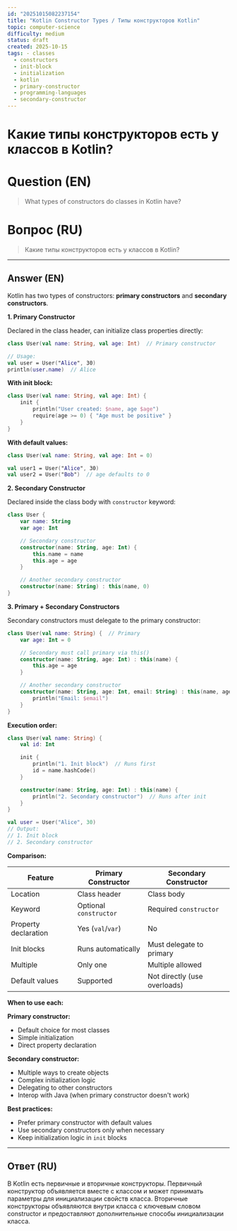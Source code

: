 ```yaml
---
id: "20251015082237154"
title: "Kotlin Constructor Types / Типы конструкторов Kotlin"
topic: computer-science
difficulty: medium
status: draft
created: 2025-10-15
tags: - classes
  - constructors
  - init-block
  - initialization
  - kotlin
  - primary-constructor
  - programming-languages
  - secondary-constructor
---
```

# Какие типы конструкторов есть у классов в Kotlin?

# Question (EN)
> What types of constructors do classes in Kotlin have?

# Вопрос (RU)
> Какие типы конструкторов есть у классов в Kotlin?

---

## Answer (EN)

Kotlin has two types of constructors: **primary constructors** and **secondary constructors**.

**1. Primary Constructor**

Declared in the class header, can initialize class properties directly:

```kotlin
class User(val name: String, val age: Int)  // Primary constructor

// Usage:
val user = User("Alice", 30)
println(user.name)  // Alice
```

**With init block:**
```kotlin
class User(val name: String, val age: Int) {
    init {
        println("User created: $name, age $age")
        require(age >= 0) { "Age must be positive" }
    }
}
```

**With default values:**
```kotlin
class User(val name: String, val age: Int = 0)

val user1 = User("Alice", 30)
val user2 = User("Bob")  // age defaults to 0
```

**2. Secondary Constructor**

Declared inside the class body with `constructor` keyword:

```kotlin
class User {
    var name: String
    var age: Int

    // Secondary constructor
    constructor(name: String, age: Int) {
        this.name = name
        this.age = age
    }

    // Another secondary constructor
    constructor(name: String) : this(name, 0)
}
```

**3. Primary + Secondary Constructors**

Secondary constructors must delegate to the primary constructor:

```kotlin
class User(val name: String) {  // Primary
    var age: Int = 0

    // Secondary must call primary via this()
    constructor(name: String, age: Int) : this(name) {
        this.age = age
    }

    // Another secondary constructor
    constructor(name: String, age: Int, email: String) : this(name, age) {
        println("Email: $email")
    }
}
```

**Execution order:**
```kotlin
class User(val name: String) {
    val id: Int

    init {
        println("1. Init block")  // Runs first
        id = name.hashCode()
    }

    constructor(name: String, age: Int) : this(name) {
        println("2. Secondary constructor")  // Runs after init
    }
}

val user = User("Alice", 30)
// Output:
// 1. Init block
// 2. Secondary constructor
```

**Comparison:**

| Feature | Primary Constructor | Secondary Constructor |
|---------|--------------------|-----------------------|
| Location | Class header | Class body |
| Keyword | Optional `constructor` | Required `constructor` |
| Property declaration | Yes (`val`/`var`) | No |
| Init blocks | Runs automatically | Must delegate to primary |
| Multiple | Only one | Multiple allowed |
| Default values | Supported | Not directly (use overloads) |

**When to use each:**

**Primary constructor:**
- Default choice for most classes
- Simple initialization
- Direct property declaration

**Secondary constructor:**
- Multiple ways to create objects
- Complex initialization logic
- Delegating to other constructors
- Interop with Java (when primary constructor doesn't work)

**Best practices:**
- Prefer primary constructor with default values
- Use secondary constructors only when necessary
- Keep initialization logic in `init` blocks

---

## Ответ (RU)

В Kotlin есть первичные и вторичные конструкторы. Первичный конструктор объявляется вместе с классом и может принимать параметры для инициализации свойств класса. Вторичные конструкторы объявляются внутри класса с ключевым словом constructor и предоставляют дополнительные способы инициализации класса.

